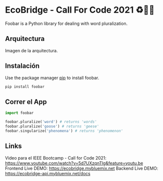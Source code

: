 # EcoBridge - Call For Code 2021 ♻🌲🚀

Foobar is a Python library for dealing with word pluralization.

## Arquitectura

Imagen de la arquitectura.

## Instalación 

Use the package manager [pip](https://pip.pypa.io/en/stable/) to install foobar.

```bash
pip install foobar
```

## Correr el App

```python
import foobar

foobar.pluralize('word') # returns 'words'
foobar.pluralize('goose') # returns 'geese'
foobar.singularize('phenomena') # returns 'phenomenon'
```

## Links 

Video para el IEEE Bootcamp - Call for Code 2021: https://www.youtube.com/watch?v=5d7UXzqnTlg&feature=youtu.be
Frontend Live DEMO: https://ecobridge.mybluemix.net
Backend Live DEMO: https://ecobridge-api.mybluemix.net/docs
